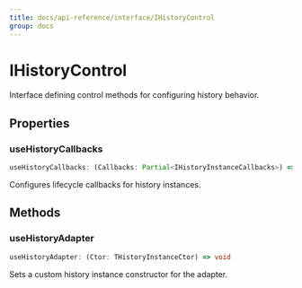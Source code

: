 ```yaml
---
title: docs/api-reference/interface/IHistoryControl
group: docs
---
```


# IHistoryControl

Interface defining control methods for configuring history behavior.

## Properties

### useHistoryCallbacks

```ts
useHistoryCallbacks: (Callbacks: Partial<IHistoryInstanceCallbacks>) => void
```

Configures lifecycle callbacks for history instances.

## Methods

### useHistoryAdapter

```ts
useHistoryAdapter: (Ctor: THistoryInstanceCtor) => void
```

Sets a custom history instance constructor for the adapter.
